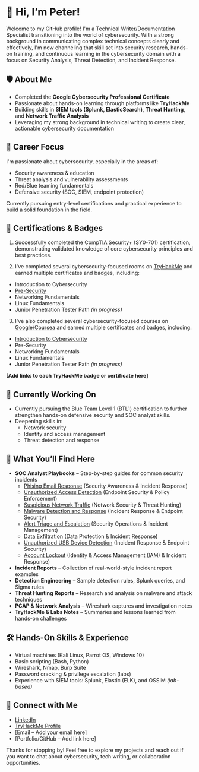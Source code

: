 # 👋 Hi, I’m Peter!

Welcome to my GitHub profile! I'm a Technical Writer/Documentation Specialist transitioning into the world of cybersecurity. With a strong background in communicating complex technical concepts clearly and effectively, I'm now channeling that skill set into security research, hands-on training, and continuous learning in the cybersecurity domain with a focus on Security Analysis, Threat Detection, and Incident Response.

## 🛡️ About Me

- Completed the **Google Cybersecurity Professional Certificate**  
- Passionate about hands-on learning through platforms like **TryHackMe**  
- Building skills in **SIEM tools (Splunk, ElasticSearch)**, **Threat Hunting**, and **Network Traffic Analysis**  
- Leveraging my strong background in technical writing to create clear, actionable cybersecurity documentation  

## 🎯 Career Focus

I'm passionate about cybersecurity, especially in the areas of:

- Security awareness & education  
- Threat analysis and vulnerability assessments  
- Red/Blue teaming fundamentals  
- Defensive security (SOC, SIEM, endpoint protection)

Currently pursuing entry-level certifications and practical experience to build a solid foundation in the field.

## 📂 Certifications & Badges
1) Successfully completed the CompTIA Security+ (SY0-701) certification, demonstrating validated knowledge of core cybersecurity principles and best practices.

2) I've completed several cybersecurity-focused rooms on [TryHackMe](https://tryhackme.com/) and earned multiple certificates and badges, including:
- Introduction to Cybersecurity
- [Pre-Security](https://tryhackme.com/certificate/THM-NHPYA3WOHM)
- Networking Fundamentals
- Linux Fundamentals
- Junior Penetration Tester Path *(in progress)*
  
3) I've also completed several cybersecurity-focused courses on [Google/Coursea](https://www.coursera.org/) and earned multiple certificates and badges, including:
- [Introduction to Cybersecurity](https://www.coursera.org/account/accomplishments/professional-cert/CR6J4M8EZYYE?utm_source=link&utm_medium=certificate&utm_content=cert_image&utm_campaign=sharing_cta&utm_product=prof)
- Pre-Security
- Networking Fundamentals
- Linux Fundamentals
- Junior Penetration Tester Path *(in progress)*

**[Add links to each TryHackMe badge or certificate here]**

## 🔐 Currently Working On

- Currently pursuing the Blue Team Level 1 (BTL1) certification to further strengthen hands-on defensive security and SOC analyst skills.
- Deepening skills in:
  - Network security
  - Identity and access management
  - Threat detection and response

## 📂 What You’ll Find Here

- **SOC Analyst Playbooks** – Step-by-step guides for common security incidents
  * [Phising Email Response](https://github.com/ahnpj/soc-analyst-portfolio/blob/main/playbooks/email-phishing-playbook) (Security Awareness & Incident Response)
  * [Unauthorized Access Detection](https://github.com/ahnpj/soc-analyst-portfolio/blob/main/playbooks/unauthorized-access-detection-playbook.md) (Endpoint Security & Policy Enforcement)
  * [Suspicious Network Traffic](https://github.com/ahnpj/soc-analyst-portfolio/blob/main/playbooks/suspicious-network-traffic-analysis-playbook.md) (Network Security & Threat Hunting)
  * [Malware Detection and Response](https://github.com/ahnpj/soc-analyst-portfolio/blob/main/playbooks/malware-detection-response-playbook.md) (Incident Response & Endpoint Security)
  * [Alert Triage and Escalation](https://github.com/ahnpj/soc-analyst-portfolio/blob/main/playbooks/alert-triage-escalation-playbook.md) (Security Operations & Incident Management)
  * [Data Exfiltration](https://github.com/ahnpj/soc-analyst-portfolio/blob/main/playbooks/data-exfiltration-investigation-playbook.md) (Data Protection & Incident Response)
  * [Unauthorized USB Device Detection](https://github.com/ahnpj/soc-analyst-portfolio/blob/main/playbooks/malware-detection-response-playbook.md) (Incident Response & Endpoint Security)
  * [Account Lockout](https://github.com/ahnpj/soc-analyst-portfolio/blob/main/playbooks/account-lockout-investigation-playbook.md) (Identity & Access Management (IAM) & Incident Response)
- **Incident Reports** –  Collection of real-world-style incident report examples
- **Detection Engineering** – Sample detection rules, Splunk queries, and Sigma rules  
- **Threat Hunting Reports** – Research and analysis on malware and attack techniques  
- **PCAP & Network Analysis** – Wireshark captures and investigation notes  
- **TryHackMe & Labs Notes** – Summaries and lessons learned from hands-on challenges  

## 🛠️ Hands-On Skills & Experience

- Virtual machines (Kali Linux, Parrot OS, Windows 10)
- Basic scripting (Bash, Python)
- Wireshark, Nmap, Burp Suite
- Password cracking & privilege escalation (labs)
- Experience with SIEM tools: Splunk, Elastic (ELK), and OSSIM *(lab-based)*

## 🔗 Connect with Me

- [LinkedIn](https://www.linkedin.com/in/your-link-here)  
- [TryHackMe Profile](https://tryhackme.com/p/your-profile)
- [Email – Add your email here]
- [Portfolio/GitHub – Add link here]


Thanks for stopping by! Feel free to explore my projects and reach out if you want to chat about cybersecurity, tech writing, or collaboration opportunities.

